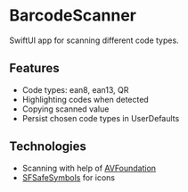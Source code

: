 # BarcodeScanner

SwiftUI app for scanning different code types.



## Features

- Code types: ean8, ean13, QR
- Highlighting codes when detected
- Copying scanned value
- Persist chosen code types in UserDefaults

## Technologies

- Scanning with help of [AVFoundation](https://developer.apple.com/av-foundation/)
- [SFSafeSymbols](https://github.com/SFSafeSymbols/SFSafeSymbols) for icons
